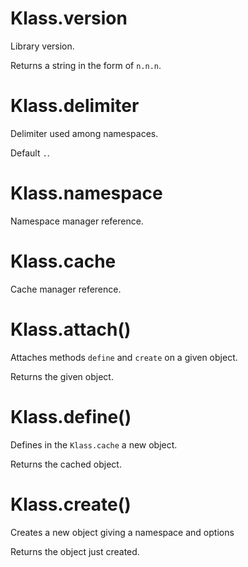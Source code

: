 
# Klass.version

  Library version.  
    
  Returns a string in the form of `n.n.n`.

# Klass.delimiter

  Delimiter used among namespaces.  
    
  Default `.`.

# Klass.namespace

  Namespace manager reference.

# Klass.cache

  Cache manager reference.

# Klass.attach()

  Attaches methods `define` and `create` on a given object.  
    
  Returns the given object.

# Klass.define()

  Defines in the `Klass.cache` a new object.  
    
  Returns the cached object.

# Klass.create()

  Creates a new object giving a namespace and options  
    
  Returns the object just created.